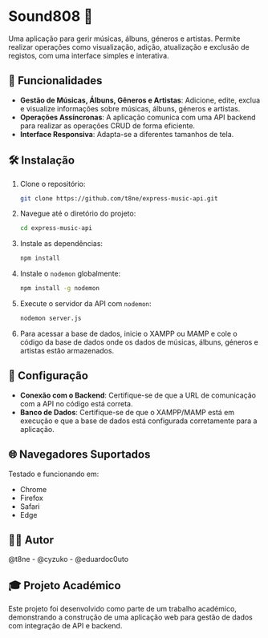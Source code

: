 
# Sound808 🎵

Uma aplicação para gerir músicas, álbuns, géneros e artistas. Permite realizar operações como visualização, adição, atualização e exclusão de registos, com uma interface simples e interativa.

## 🌟 Funcionalidades

- **Gestão de Músicas, Álbuns, Gêneros e Artistas**: Adicione, edite, exclua e visualize informações sobre músicas, álbuns, géneros e artistas.
- **Operações Assíncronas**: A aplicação comunica com uma API backend para realizar as operações CRUD de forma eficiente.
- **Interface Responsiva**: Adapta-se a diferentes tamanhos de tela.

## 🛠️ Instalação

1. Clone o repositório:
   ```bash
   git clone https://github.com/t8ne/express-music-api.git
   ```

2. Navegue até o diretório do projeto:
   ```bash
   cd express-music-api
   ```

3. Instale as dependências:
   ```bash
   npm install
   ```

4. Instale o `nodemon` globalmente:
   ```bash
   npm install -g nodemon
   ```

5. Execute o servidor da API com `nodemon`:
   ```bash
   nodemon server.js
   ```

6. Para acessar a base de dados, inicie o XAMPP ou MAMP e cole o código da base de dados onde os dados de músicas, álbuns, géneros e artistas estão armazenados.

## 🔧 Configuração

- **Conexão com o Backend**: Certifique-se de que a URL de comunicação com a API no código está correta.
- **Banco de Dados**: Certifique-se de que o XAMPP/MAMP está em execução e que a base de dados está configurada corretamente para a aplicação.

## 🌐 Navegadores Suportados

Testado e funcionando em:
- Chrome
- Firefox
- Safari
- Edge

## 🙋‍♂️ Autor

@t8ne - @cyzuko - @eduardoc0uto

## 🎓 Projeto Académico

Este projeto foi desenvolvido como parte de um trabalho académico, demonstrando a construção de uma aplicação web para gestão de dados com integração de API e backend.
